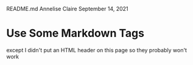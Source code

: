 README.md
Annelise Claire
September 14, 2021
<h1>Use Some Markdown Tags</h1>
<p>except I didn't put an HTML header on this page so they probably won't work</p>
